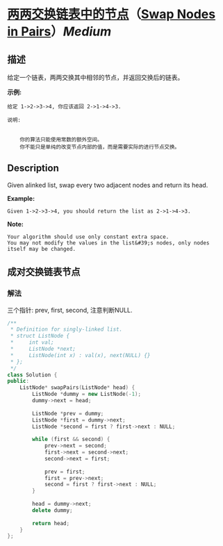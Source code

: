 # [两两交换链表中的节点](https://leetcode-cn.com/problems/swap-nodes-in-pairs)（[Swap Nodes in Pairs](https://leetcode.com/problems/swap-nodes-in-pairs)）*Medium*
## 描述
给定一个链表，两两交换其中相邻的节点，并返回交换后的链表。

**示例:**
```
给定 1->2->3->4, 你应该返回 2->1->4->3.

说明:


	你的算法只能使用常数的额外空间。
	你不能只是单纯的改变节点内部的值，而是需要实际的进行节点交换。
```

## Description
Given alinked list, swap every two adjacent nodes and return its head.

**Example:**
```
Given 1->2->3->4, you should return the list as 2->1->4->3.
```
**Note:**



	Your algorithm should use only constant extra space.
	You may not modify the values in the list&#39;s nodes, only nodes itself may be changed.



## 成对交换链表节点
### 解法
三个指针: prev, first, second, 注意判断NULL.
```c++
/**
 * Definition for singly-linked list.
 * struct ListNode {
 *     int val;
 *     ListNode *next;
 *     ListNode(int x) : val(x), next(NULL) {}
 * };
 */
class Solution {
public:
    ListNode* swapPairs(ListNode* head) {
        ListNode *dummy = new ListNode(-1);
        dummy->next = head;
        
        ListNode *prev = dummy;
        ListNode *first = dummy->next;
        ListNode *second = first ? first->next : NULL;
        
        while (first && second) {
            prev->next = second;
            first->next = second->next;
            second->next = first;
            
            prev = first;
            first = prev->next;
            second = first ? first->next : NULL;
        }
        
        head = dummy->next;
        delete dummy;
        
        return head;
    }
};
```